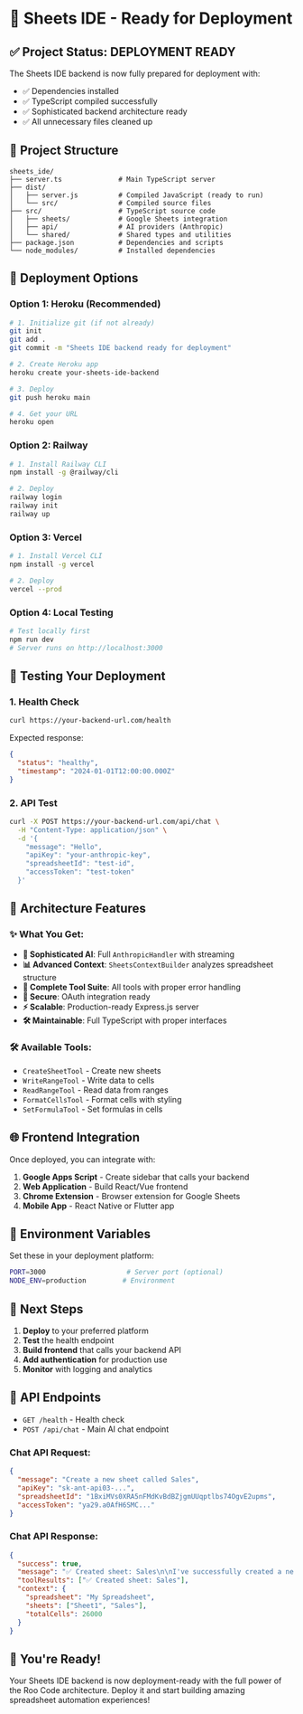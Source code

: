 # 🚀 Sheets IDE - Ready for Deployment

## ✅ Project Status: DEPLOYMENT READY

The Sheets IDE backend is now fully prepared for deployment with:
- ✅ Dependencies installed
- ✅ TypeScript compiled successfully 
- ✅ Sophisticated backend architecture ready
- ✅ All unnecessary files cleaned up

## 📁 Project Structure

```
sheets_ide/
├── server.ts              # Main TypeScript server
├── dist/
│   ├── server.js          # Compiled JavaScript (ready to run)
│   └── src/               # Compiled source files
├── src/                   # TypeScript source code
│   ├── sheets/            # Google Sheets integration
│   ├── api/               # AI providers (Anthropic)
│   └── shared/            # Shared types and utilities
├── package.json           # Dependencies and scripts
└── node_modules/          # Installed dependencies
```

## 🚀 Deployment Options

### Option 1: Heroku (Recommended)

```bash
# 1. Initialize git (if not already)
git init
git add .
git commit -m "Sheets IDE backend ready for deployment"

# 2. Create Heroku app
heroku create your-sheets-ide-backend

# 3. Deploy
git push heroku main

# 4. Get your URL
heroku open
```

### Option 2: Railway

```bash
# 1. Install Railway CLI
npm install -g @railway/cli

# 2. Deploy
railway login
railway init
railway up
```

### Option 3: Vercel

```bash
# 1. Install Vercel CLI  
npm install -g vercel

# 2. Deploy
vercel --prod
```

### Option 4: Local Testing

```bash
# Test locally first
npm run dev
# Server runs on http://localhost:3000
```

## 🧪 Testing Your Deployment

### 1. Health Check
```bash
curl https://your-backend-url.com/health
```

Expected response:
```json
{
  "status": "healthy",
  "timestamp": "2024-01-01T12:00:00.000Z"
}
```

### 2. API Test
```bash
curl -X POST https://your-backend-url.com/api/chat \
  -H "Content-Type: application/json" \
  -d '{
    "message": "Hello",
    "apiKey": "your-anthropic-key",
    "spreadsheetId": "test-id",
    "accessToken": "test-token"
  }'
```

## 🔧 Architecture Features

### ✨ What You Get:

- **🧠 Sophisticated AI**: Full `AnthropicHandler` with streaming
- **📊 Advanced Context**: `SheetsContextBuilder` analyzes spreadsheet structure
- **🔧 Complete Tool Suite**: All tools with proper error handling
- **🔐 Secure**: OAuth integration ready
- **⚡ Scalable**: Production-ready Express.js server
- **🛠️ Maintainable**: Full TypeScript with proper interfaces

### 🛠️ Available Tools:
- `CreateSheetTool` - Create new sheets
- `WriteRangeTool` - Write data to cells
- `ReadRangeTool` - Read data from ranges
- `FormatCellsTool` - Format cells with styling
- `SetFormulaTool` - Set formulas in cells

## 🌐 Frontend Integration

Once deployed, you can integrate with:

1. **Google Apps Script** - Create sidebar that calls your backend
2. **Web Application** - Build React/Vue frontend
3. **Chrome Extension** - Browser extension for Google Sheets
4. **Mobile App** - React Native or Flutter app

## 📝 Environment Variables

Set these in your deployment platform:

```bash
PORT=3000                    # Server port (optional)
NODE_ENV=production         # Environment
```

## 🎯 Next Steps

1. **Deploy** to your preferred platform
2. **Test** the health endpoint
3. **Build frontend** that calls your backend API
4. **Add authentication** for production use
5. **Monitor** with logging and analytics

## 🔗 API Endpoints

- `GET /health` - Health check
- `POST /api/chat` - Main AI chat endpoint

### Chat API Request:
```json
{
  "message": "Create a new sheet called Sales",
  "apiKey": "sk-ant-api03-...",
  "spreadsheetId": "1BxiMVs0XRA5nFMdKvBdBZjgmUUqptlbs74OgvE2upms",
  "accessToken": "ya29.a0AfH6SMC..."
}
```

### Chat API Response:
```json
{
  "success": true,
  "message": "✅ Created sheet: Sales\n\nI've successfully created a new sheet called 'Sales' in your spreadsheet...",
  "toolResults": ["✅ Created sheet: Sales"],
  "context": {
    "spreadsheet": "My Spreadsheet",
    "sheets": ["Sheet1", "Sales"],
    "totalCells": 26000
  }
}
```

## 🎉 You're Ready!

Your Sheets IDE backend is now deployment-ready with the full power of the Roo Code architecture. Deploy it and start building amazing spreadsheet automation experiences!